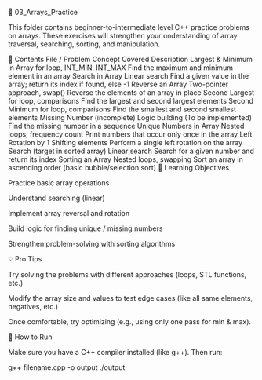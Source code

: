 📘 03_Arrays_Practice

This folder contains beginner-to-intermediate level C++ practice problems on arrays.
These exercises will strengthen your understanding of array traversal, searching, sorting, and manipulation.

📂 Contents
File / Problem	Concept Covered	Description
Largest & Minimum in Array	for loop, INT_MIN, INT_MAX	Find the maximum and minimum element in an array
Search in Array	Linear search	Find a given value in the array; return its index if found, else -1
Reverse an Array	Two-pointer approach, swap()	Reverse the elements of an array in place
Second Largest	for loop, comparisons	Find the largest and second largest elements
Second Minimum	for loop, comparisons	Find the smallest and second smallest elements
Missing Number (incomplete)	Logic building	(To be implemented) Find the missing number in a sequence
Unique Numbers in Array	Nested loops, frequency count	Print numbers that occur only once in the array
Left Rotation by 1	Shifting elements	Perform a single left rotation on the array
Search (target in sorted array)	Linear search	Search for a given number and return its index
Sorting an Array	Nested loops, swapping	Sort an array in ascending order (basic bubble/selection sort)
🎯 Learning Objectives

Practice basic array operations

Understand searching (linear)

Implement array reversal and rotation

Build logic for finding unique / missing numbers

Strengthen problem-solving with sorting algorithms

💡 Pro Tips

Try solving the problems with different approaches (loops, STL functions, etc.)

Modify the array size and values to test edge cases (like all same elements, negatives, etc.)

Once comfortable, try optimizing (e.g., using only one pass for min & max).

🚀 How to Run

Make sure you have a C++ compiler installed (like g++). Then run:

g++ filename.cpp -o output
./output
